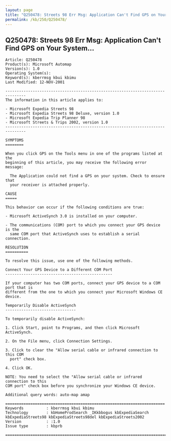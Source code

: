 ```yaml
---
layout: page
title: "Q250478: Streets 98 Err Msg: Application Can't Find GPS on Your System..."
permalink: /kb/250/Q250478/
---
```


## Q250478: Streets 98 Err Msg: Application Can't Find GPS on Your System...

	Article: Q250478
	Product(s): Microsoft Automap
	Version(s): 1.0
	Operating System(s): 
	Keyword(s): kberrmsg kbui kbimu
	Last Modified: 12-NOV-2001
	
	-------------------------------------------------------------------------------
	The information in this article applies to:
	
	- Microsoft Expedia Streets 98 
	- Microsoft Expedia Streets 98 Deluxe, version 1.0 
	- Microsoft Expedia Trip Planner 98 
	- Microsoft Streets & Trips 2002, version 1.0 
	-------------------------------------------------------------------------------
	
	SYMPTOMS
	========
	
	When you click GPS on the Tools menu in one of the programs listed at the
	beginning of this article, you may receive the following error message:
	
	  The Application could not find a GPS on your system. Check to ensure that
	  your receiver is attached properly.
	
	CAUSE
	=====
	
	This behavior can occur if the following conditions are true:
	
	- Microsoft ActiveSynch 3.0 is installed on your computer.
	
	- The communications (COM) port to which you connect your GPS device is the
	  same COM port that ActiveSynch uses to establish a serial connection.
	
	RESOLUTION
	==========
	
	To resolve this issue, use one of the following methods.
	
	Connect Your GPS Device to a Different COM Port
	-----------------------------------------------
	
	If your computer has two COM ports, connect your GPS device to a COM port that is
	different from the one to which you connect your Microsoft Windows CE device.
	
	Temporarily Disable ActiveSynch
	-------------------------------
	
	To temporarily disable ActiveSynch:
	
	1. Click Start, point to Programs, and then click Microsoft ActiveSynch.
	
	2. On the File menu, click Connection Settings.
	
	3. Click to clear the "Allow serial cable or infrared connection to this COM
	  port" check box.
	
	4. Click OK.
	
	NOTE: You need to select the "Allow serial cable or infrared connection to this
	COM port" check box before you synchronize your Windows CE device.
	
	Additional query words: auto-map amap
	
	======================================================================
	Keywords          : kberrmsg kbui kbimu 
	Technology        : kbHomeProdSearch _IKkbbogus kbExpediaSearch kbExpediaStreets98 kbExpediaStreets98del kbExpediaStreets2002
	Version           : :1.0
	Issue type        : kbprb
	
	=============================================================================
	
